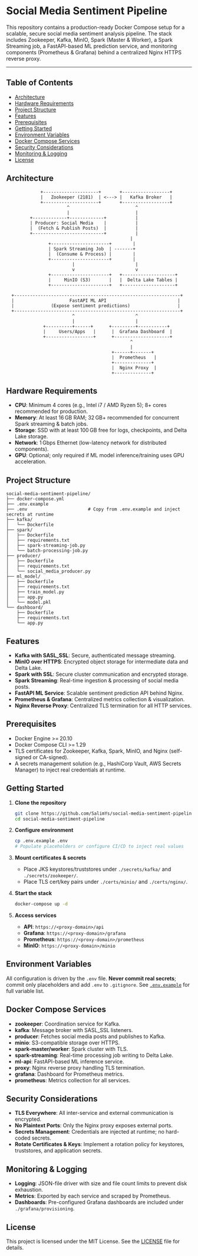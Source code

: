# Social Media Sentiment Pipeline

This repository contains a production-ready Docker Compose setup for a scalable, secure social media sentiment analysis pipeline. The stack includes Zookeeper, Kafka, MinIO, Spark (Master & Worker), a Spark Streaming job, a FastAPI-based ML prediction service, and monitoring components (Prometheus & Grafana) behind a centralized Nginx HTTPS reverse proxy.

---

## Table of Contents

* [Architecture](#architecture)
* [Hardware Requirements](#hardware-requirements)
* [Project Structure](#project-structure)
* [Features](#features)
* [Prerequisites](#prerequisites)
* [Getting Started](#getting-started)
* [Environment Variables](#environment-variables)
* [Docker Compose Services](#docker-compose-services)
* [Security Considerations](#security-considerations)
* [Monitoring & Logging](#monitoring--logging)
* [License](#license)

## Architecture

```text
             +---------------------+       +------------------+
             |   Zookeeper (2181)  | <---> |   Kafka Broker   |
             +---------------------+       +------------------+
                       ^                         ^
                       |                         |
         +-------------+-------------+           |
         | Producer: Social Media    |           |
         |  (Fetch & Publish Posts)  |           |
         +---------------------------+           |
                                               |
                +----------------------+        |
                | Spark Streaming Job  | -------+
                |  (Consume & Process) |        |
                +----------------------+        |
                         |                       |
                         v                       v
                +----------------------+   +--------------------+
                |     MinIO (S3)       |   |  Delta Lake Tables |
                +----------------------+   +--------------------+

  +---------------------------------------------------------------+
  |                     FastAPI ML API                           |
  |              (Expose sentiment predictions)                  |
  +---------------------------------------------------------------+
                         ^                       ^
                         |                       |
              +----------+------+      +---------+-----------+
              |     Users/Apps   |      |  Grafana Dashboard  |
              +------------------+      +---------------------+
                                               ^
                                               |
                                        +------+-------+
                                        |  Prometheus   |
                                        +--------------+
                                        |  Nginx Proxy  |
                                        +--------------+
```

## Hardware Requirements

* **CPU**: Minimum 4 cores (e.g., Intel i7 / AMD Ryzen 5); 8+ cores recommended for production.
* **Memory**: At least 16 GB RAM; 32 GB+ recommended for concurrent Spark streaming & batch jobs.
* **Storage**: SSD with at least 100 GB free for logs, checkpoints, and Delta Lake storage.
* **Network**: 1 Gbps Ethernet (low-latency network for distributed components).
* **GPU**: Optional; only required if ML model inference/training uses GPU acceleration.

## Project Structure

```text
social-media-sentiment-pipeline/
├── docker-compose.yml
├── .env.example
├── .env                       # Copy from .env.example and inject secrets at runtime
├── kafka/
│   └── Dockerfile
├── spark/
│   ├── Dockerfile
│   ├── requirements.txt
│   ├── spark-streaming-job.py
│   └── batch-processing-job.py
├── producer/
│   ├── Dockerfile
│   ├── requirements.txt
│   └── social_media_producer.py
├── ml_model/
│   ├── Dockerfile
│   ├── requirements.txt
│   ├── train_model.py
│   ├── app.py
│   └── model.pkl
└── dashboard/
    ├── Dockerfile
    ├── requirements.txt
    └── app.py
```

## Features

* **Kafka with SASL\_SSL**: Secure, authenticated message streaming.
* **MinIO over HTTPS**: Encrypted object storage for intermediate data and Delta Lake.
* **Spark with SSL**: Secure cluster communication and encrypted storage.
* **Spark Streaming**: Real-time ingestion & processing of social media posts.
* **FastAPI ML Service**: Scalable sentiment prediction API behind Nginx.
* **Prometheus & Grafana**: Centralized metrics collection & visualization.
* **Nginx Reverse Proxy**: Centralized TLS termination for all HTTP services.

## Prerequisites

* Docker Engine >= 20.10
* Docker Compose CLI >= 1.29
* TLS certificates for Zookeeper, Kafka, Spark, MinIO, and Nginx (self-signed or CA-signed).
* A secrets management solution (e.g., HashiCorp Vault, AWS Secrets Manager) to inject real credentials at runtime.

## Getting Started

1. **Clone the repository**

   ```bash
   git clone https://github.com/SalimYs/social-media-sentiment-pipeline.git
   cd social-media-sentiment-pipeline
   ```
2. **Configure environment**

   ```bash
   cp .env.example .env
   # Populate placeholders or configure CI/CD to inject real values
   ```
3. **Mount certificates & secrets**

   * Place JKS keystores/truststores under `./secrets/kafka/` and `./secrets/zookeeper/`.
   * Place TLS cert/key pairs under `./certs/minio/` and `./certs/nginx/`.
4. **Start the stack**

   ```bash
   docker-compose up -d
   ```
5. **Access services**

   * **API**: `https://<proxy-domain>/api`
   * **Grafana**: `https://<proxy-domain>/grafana`
   * **Prometheus**: `https://<proxy-domain>/prometheus`
   * **MinIO**: `https://<proxy-domain>/minio`

## Environment Variables

All configuration is driven by the `.env` file.
**Never commit real secrets**; commit only placeholders and add `.env` to `.gitignore`.
See [`.env.example`](./.env.example) for full variable list.

## Docker Compose Services

* **zookeeper**: Coordination service for Kafka.
* **kafka**: Message broker with SASL\_SSL listeners.
* **producer**: Fetches social media posts and publishes to Kafka.
* **minio**: S3-compatible storage over HTTPS.
* **spark-master/worker**: Spark cluster with TLS.
* **spark-streaming**: Real-time processing job writing to Delta Lake.
* **ml-api**: FastAPI-based ML inference service.
* **proxy**: Nginx reverse proxy handling TLS termination.
* **grafana**: Dashboard for Prometheus metrics.
* **prometheus**: Metrics collection for all services.

## Security Considerations

* **TLS Everywhere**: All inter-service and external communication is encrypted.
* **No Plaintext Ports**: Only the Nginx proxy exposes external ports.
* **Secrets Management**: Credentials are injected at runtime; no hard-coded secrets.
* **Rotate Certificates & Keys**: Implement a rotation policy for keystores, truststores, and application secrets.

## Monitoring & Logging

* **Logging**: JSON-file driver with size and file count limits to prevent disk exhaustion.
* **Metrics**: Exported by each service and scraped by Prometheus.
* **Dashboards**: Pre-configured Grafana dashboards are included under `./grafana/provisioning`.

## License

This project is licensed under the MIT License. See the [LICENSE](./LICENSE) file for details.
